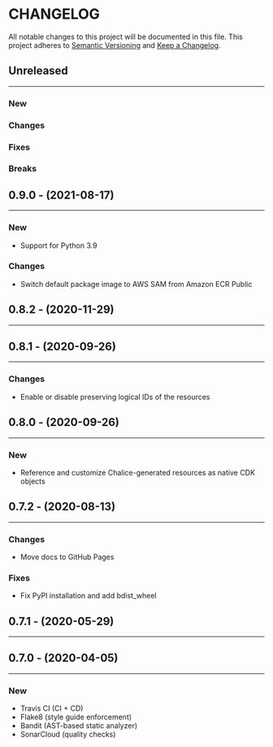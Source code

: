 # CHANGELOG

All notable changes to this project will be documented in this file.
This project adheres to [Semantic Versioning](http://semver.org/) and [Keep a Changelog](http://keepachangelog.com/).



## Unreleased
---

### New

### Changes

### Fixes

### Breaks


## 0.9.0 - (2021-08-17)
---

### New
* Support for Python 3.9

### Changes
* Switch default package image to AWS SAM from Amazon ECR Public


## 0.8.2 - (2020-11-29)
---

## 0.8.1 - (2020-09-26)
---

### Changes
* Enable or disable preserving logical IDs of the resources


## 0.8.0 - (2020-09-26)
---

### New
* Reference and customize Chalice-generated resources as native CDK objects


## 0.7.2 - (2020-08-13)
---

### Changes
* Move docs to GitHub Pages

### Fixes
* Fix PyPI installation and add bdist_wheel


## 0.7.1 - (2020-05-29)
---

## 0.7.0 - (2020-04-05)
---

### New
* Travis CI (CI + CD)
* Flake8 (style guide enforcement)
* Bandit (AST-based static analyzer)
* SonarCloud (quality checks)


